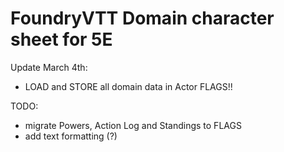 # FoundryVTT Domain character sheet for 5E

Update March 4th:
* LOAD and STORE all domain data in Actor FLAGS!!

TODO:
* migrate Powers, Action Log and Standings to FLAGS
* add text formatting (?)
